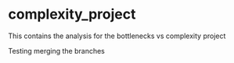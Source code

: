 # complexity_project

This  contains the analysis for the bottlenecks vs complexity project

Testing merging the branches